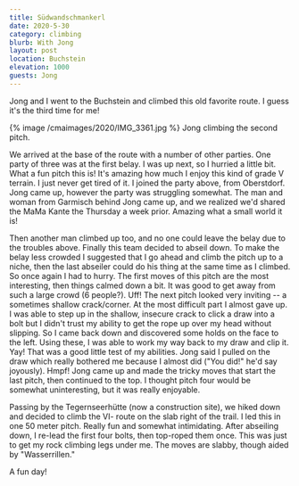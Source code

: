 ```yaml
---
title: Südwandschmankerl
date: 2020-5-30
category: climbing
blurb: With Jong
layout: post
location: Buchstein
elevation: 1000
guests: Jong
---
```


Jong and I went to the Buchstein and climbed this old favorite route. I guess
it's the third time for me!

{% image /cmaimages/2020/IMG_3361.jpg %}
Jong climbing the second pitch.

We arrived at the base of the route with a number of other parties. One party
of three was at the first belay. I was up next, so I hurried a little bit. What
a fun pitch this is!  It's amazing how much I enjoy this kind of grade V
terrain. I just never get tired of it.  I joined the party above, from
Oberstdorf. Jong came up, however the party was struggling somewhat. The man
and woman from Garmisch behind Jong came up, and we realized we'd shared the
MaMa Kante the Thursday a week prior. Amazing what a small world it is!

Then another man climbed up too, and no one could leave the belay due to the
troubles above.  Finally this team decided to abseil down. To make the belay
less crowded I suggested that I go ahead and climb the pitch up to a niche,
then the last abseiler could do his thing at the same time as I climbed. So
once again I had to hurry. The first moves of this pitch are the most
interesting, then things calmed down a bit. It was good to get away from such a
large crowd (6 people?). Uff!  The next pitch looked very inviting -- a
sometimes shallow crack/corner. At the most difficult part I almost gave up. I
was able to step up in the shallow, insecure crack to click a draw into a bolt
but I didn't trust my ability to get the rope up over my head without slipping.
So I came back down and discovered some holds on the face to the left. Using
these, I was able to work my way back to my draw and clip it. Yay! That was a
good little test of my abilities. Jong said I pulled on the draw which really
bothered me because I almost did ("You did!" he'd say joyously). Hmpf! Jong
came up and made the tricky moves that start the last pitch, then continued to
the top. I thought pitch four would be somewhat uninteresting, but it was
really enjoyable.

Passing by the Tegernseerhütte (now a construction site), we hiked down and
decided to climb the VI- route on the slab right of the trail. I led
this in one 50 meter pitch. Really fun and somewhat intimidating. After
abseiling down, I re-lead the first four bolts, then top-roped them once.
This was just to get my rock climbing legs under me. The moves are slabby,
though aided by "Wasserrillen."

A fun day!


